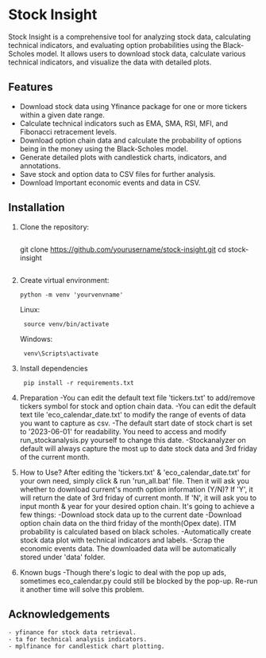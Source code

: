 # Stock Insight

Stock Insight is a comprehensive tool for analyzing stock data, calculating technical indicators, and evaluating option probabilities using the Black-Scholes model. It allows users to download stock data, calculate various technical indicators, and visualize the data with detailed plots.

## Features

- Download stock data using Yfinance package for one or more tickers within a given date range.
- Calculate technical indicators such as EMA, SMA, RSI, MFI, and Fibonacci retracement levels.
- Download option chain data and calculate the probability of options being in the money using the Black-Scholes model.
- Generate detailed plots with candlestick charts, indicators, and annotations.
- Save stock and option data to CSV files for further analysis.
- Download Important economic events and data in CSV.

## Installation

1. Clone the repository:
   ```
   ```
   git clone https://github.com/yourusername/stock-insight.git
   cd stock-insight
   ```
   ```

2. Create virtual environment:
   ```
   python -m venv 'yourvenvname'
   ```
   Linux:
   ```
    source venv/bin/activate
   ```
   Windows:
   ```  
    venv\Scripts\activate
   ```

3. Install dependencies
   ```
    pip install -r requirements.txt
   ```

4. Preparation
   -You can edit the default text file 'tickers.txt' to add/remove tickers symbol for stock and option chain data.
   -You can edit the default text tile 'eco_calendar_date.txt' to modify the range of events of data you want to capture as csv.
   -The default start date of stock chart is set to '2023-06-01' for readability. You need to access and modify run_stockanalysis.py yourself to change this date.
   -Stockanalyzer on default will always capture the most up to date stock data and 3rd friday of the current month.

5. How to Use?
   After editing the 'tickers.txt' & 'eco_calendar_date.txt' for your own need, simply click & run 'run_all.bat' file.
   Then it will ask you whether to download current's month option information (Y/N)?
   If 'Y', it will return the date of 3rd friday of current month.
   If 'N', it will ask you to input  month & year for your desired option chain. 
   It's going to achieve a few things:
   -Download stock data up to the current date
   -Download option chain data on the third friday of the month(Opex date). ITM probability is calculated based on black scholes.
   -Automatically create stock data plot with technical indicators and labels.
   -Scrap the economic events data.
   The downloaded data will be automatically stored under 'data' folder.

9. Known bugs
   -Though there's logic to deal with the pop up ads, sometimes eco_calendar.py could still be blocked by the pop-up. Re-run it another time will solve this problem.


## Acknowledgements
    - yfinance for stock data retrieval.
    - ta for technical analysis indicators.
    - mplfinance for candlestick chart plotting.
